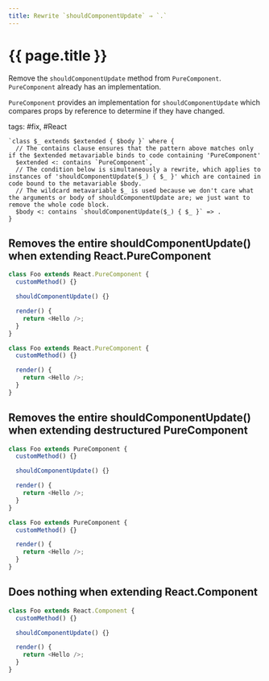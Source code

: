 ```yaml
---
title: Rewrite `shouldComponentUpdate` ⇒ `.`
---
```


# {{ page.title }}

Remove the `shouldComponentUpdate` method from `PureComponent`. `PureComponent` already has an implementation.

`PureComponent` provides an implementation for `shouldComponentUpdate` which compares props by reference to determine if they have changed.

tags: #fix, #React

```grit
`class $_ extends $extended { $body }` where {
  // The contains clause ensures that the pattern above matches only if the $extended metavariable binds to code containing 'PureComponent'
  $extended <: contains `PureComponent`,
  // The condition below is simultaneously a rewrite, which applies to instances of 'shouldComponentUpdate($_) { $_ }' which are contained in code bound to the metavariable $body.
  // The wildcard metavariable $_ is used because we don't care what the arguments or body of shouldComponentUpdate are; we just want to remove the whole code block.
  $body <: contains `shouldComponentUpdate($_) { $_ }` => .
}
```

## Removes the entire shouldComponentUpdate() when extending React.PureComponent

```javascript
class Foo extends React.PureComponent {
  customMethod() {}

  shouldComponentUpdate() {}

  render() {
    return <Hello />;
  }
}
```

```typescript
class Foo extends React.PureComponent {
  customMethod() {}

  render() {
    return <Hello />;
  }
}
```

## Removes the entire shouldComponentUpdate() when extending destructured PureComponent

```javascript
class Foo extends PureComponent {
  customMethod() {}

  shouldComponentUpdate() {}

  render() {
    return <Hello />;
  }
}
```

```typescript
class Foo extends PureComponent {
  customMethod() {}

  render() {
    return <Hello />;
  }
}
```

## Does nothing when extending React.Component

```javascript
class Foo extends React.Component {
  customMethod() {}

  shouldComponentUpdate() {}

  render() {
    return <Hello />;
  }
}
```
